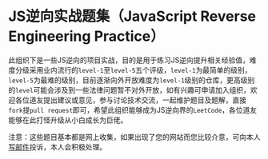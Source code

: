 # JS逆向实战题集（JavaScript Reverse Engineering Practice）

此组织下是一些JS逆向的项目实战，目的是用于练习JS逆向提升相关经验值，难度分级采用业内流行的`level-1`至`level-5`五个评级，`level-1`为最简单的级别，`level-5`为最难的级别，目前逐渐向外开放难度为`level-1`级别的仓库，更高级别的`level`可能会涉及到一些法律问题暂不对外开放，如有兴趣可申请加入组织，欢迎各位道友提出建议或意见，参与讨论技术交流，一起维护题目及题解，直接`fork`提`pull request`即可，希望此组织能够成为JS逆向界的`LeetCode`，各位道友能够在此打怪升级从小白成长为巨佬。

注意：这些题目基本都是网上收集，如果出现了您的网站而您比较介意，可向本人[写邮件](mailto:cc11001100@qq.com)投诉，本人会积极处理。






